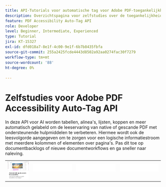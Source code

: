 ```yaml
---
title: API-Tutorials voor automatische tag voor Adobe PDF-toegankelijkheid
description: Overzichtspagina voor zelfstudies over de toegankelijkheid van API voor automatische Adoben
feature: PDF Accessibility Auto-Tag API
role: Developer
level: Beginner, Intermediate, Experienced
type: Tutorial
jira: KT-15327
exl-id: dfd018a7-8e1f-4c00-9e1f-6b7b8435fbfa
source-git-commit: 255a2425fcde4443d8502a92aa0274fac30f7279
workflow-type: tm+mt
source-wordcount: '88'
ht-degree: 0%

---
```


# Zelfstudies voor Adobe PDF Accessibility Auto-Tag API

In deze API voor AI worden tabellen, alinea&#39;s, lijsten, koppen en meer automatisch gelabeld om de leeservaring van native of gescande PDF met ondersteunende hulpmiddelen te verbeteren. Hiermee wordt ook de leesvolgorde aangegeven om te zorgen voor een logische informatiestroom met meerdere kolommen of elementen over pagina&#39;s. Pas dit toe op documentbacklogs of nieuwe documentworkflows en ga sneller naar naleving.

<table style="table-layout:fixed">
<tr>
 <td>
   <a href="automatically-add-tags.md">
      <img alt="Documenten automatisch labelen voor toegankelijkheid" src="assets/auto-tag-accessibility.png" />
  </td>
  <td>
    <img alt="Spacer" src="../assets/WhiteBanner_Placeholder.png" />
    <div>
    <br>
  </td>
  <td>
    <img alt="Spacer" src="../assets/WhiteBanner_Placeholder.png" />
    <div>
    <br>
  </td>
  <td>
    <img alt="Spacer" src="../assets/WhiteBanner_Placeholder.png" />
    <div>
    <br>
  </td>
</tr>
</table>

